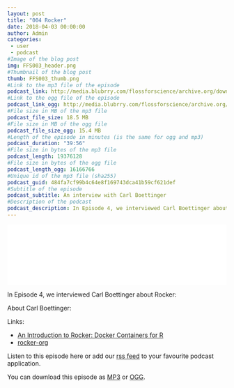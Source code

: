 ```yaml
---
layout: post
title: "004 Rocker"
date: 2018-04-03 00:00:00
author: Admin
categories: 
 - user
 - podcast
#Image of the blog post
img: FFS003_header.png
#Thumbnail of the blog post
thumb: FFS003_thumb.png
#Link to the mp3 file of the episode
podcast_link: http://media.blubrry.com/flossforscience/archive.org/download/Flossforscience-Ep003JabrefAtJabcon/FlossforscienceEp003.mp3
#Link to the ogg file of the episode
podcast_link_ogg: http://media.blubrry.com/flossforscience/archive.org/download/Flossforscience-Ep003JabrefAtJabcon/FlossforscienceEp003.ogg
#File size in MB of the mp3 file
podcast_file_size: 18.5 MB
#File size in MB of the ogg file
podcast_file_size_ogg: 15.4 MB
#Length of the episode in minutes (is the same for ogg and mp3)
podcast_duration: "39:56"
#File size in bytes of the mp3 file
podcast_length: 19376128
#File size in bytes of the ogg file
podcast_length_ogg: 16166766
#Unique id of the mp3 file (sha255)
podcast_guid: 484fa7cf99b4c64e8f169743dca41b59cf621def
#Subtitle of the episode 
podcast_subtitle: An interview with Carl Boettinger
#Description of the podcast
podcast_description: In Episode 4, we interviewed Carl Boettinger about Rocker a combination of R and Docker
---
```


<iframe src="//player.blubrry.com/id/32101725/#time-0&darkOrLight-Light&shownotes-000000&shownotesBackground-f68a1d&download-ffffff&downloadBackground-384452&subscribe-ffffff&subscribeBackground-f68a1d&share-ffffff&shareBackground-384452" scrolling="no" width="100%" height="138px" frameborder="0"></iframe>

In Episode 4, we interviewed Carl Boettinger about Rocker:


About Carl Boettinger: 

Links:
* [An Introduction to Rocker: Docker Containers for R](https://arxiv.org/abs/1710.03675)
* [rocker-org](https://github.com/rocker-org)


Listen to this episode here or add our [rss feed](https://flossforscience.github.io/feed.xml) to your favourite podcast application. 

You can download this episode as [MP3](http://media.blubrry.com/flossforscience/archive.org/download/Flossforscience-Ep003JabrefAtJabcon/FlossforscienceEp003.mp3) or [OGG](http://media.blubrry.com/flossforscience/archive.org/download/Flossforscience-Ep003JabrefAtJabcon/FlossforscienceEp003.ogg). 
